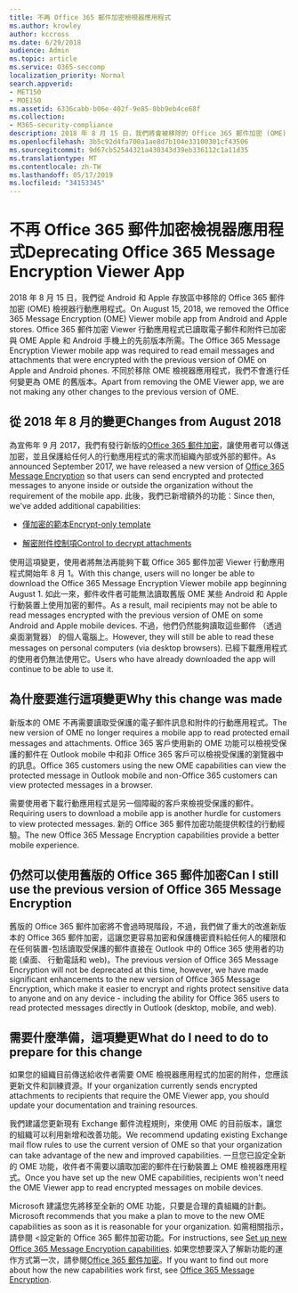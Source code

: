 ```yaml
---
title: 不再 Office 365 郵件加密檢視器應用程式
ms.author: krowley
author: kccross
ms.date: 6/29/2018
audience: Admin
ms.topic: article
ms.service: O365-seccomp
localization_priority: Normal
search.appverid:
- MET150
- MOE150
ms.assetid: 6336cabb-b06e-402f-9e85-8bb9eb4ce68f
ms.collection:
- M365-security-compliance
description: 2018 年 8 月 15 日，我們將會被移除的 Office 365 郵件加密 (OME) 檢視器行動應用程式 Android 和 Apple 存放區。 Office 365 郵件加密 Viewer 行動應用程式已讀取電子郵件和附件已加密與 OME Apple 和 Android 手機上的先前版本所需。 不同於移除 OME 檢視器應用程式，我們不會進行任何變更為 OME 的舊版本。
ms.openlocfilehash: 3b5c92d4fa700a1ae8d7b104e33100301cf43506
ms.sourcegitcommit: 9d67cb52544321a430343d39eb336112c1a11d35
ms.translationtype: MT
ms.contentlocale: zh-TW
ms.lasthandoff: 05/17/2019
ms.locfileid: "34153345"
---
```

# <a name="deprecating-office-365-message-encryption-viewer-app"></a><span data-ttu-id="07586-105">不再 Office 365 郵件加密檢視器應用程式</span><span class="sxs-lookup"><span data-stu-id="07586-105">Deprecating Office 365 Message Encryption Viewer App</span></span>

<span data-ttu-id="07586-106">2018 年 8 月 15 日，我們從 Android 和 Apple 存放區中移除的 Office 365 郵件加密 (OME) 檢視器行動應用程式。</span><span class="sxs-lookup"><span data-stu-id="07586-106">On August 15, 2018, we removed the Office 365 Message Encryption (OME) Viewer mobile app from Android and Apple stores.</span></span> <span data-ttu-id="07586-107">Office 365 郵件加密 Viewer 行動應用程式已讀取電子郵件和附件已加密與 OME Apple 和 Android 手機上的先前版本所需。</span><span class="sxs-lookup"><span data-stu-id="07586-107">The Office 365 Message Encryption Viewer mobile app was required to read email messages and attachments that were encrypted with the previous version of OME on Apple and Android phones.</span></span> <span data-ttu-id="07586-108">不同於移除 OME 檢視器應用程式，我們不會進行任何變更為 OME 的舊版本。</span><span class="sxs-lookup"><span data-stu-id="07586-108">Apart from removing the OME Viewer app, we are not making any other changes to the previous version of OME.</span></span>
  
## <a name="changes-from-august-2018"></a><span data-ttu-id="07586-109">從 2018 年 8 月的變更</span><span class="sxs-lookup"><span data-stu-id="07586-109">Changes from August 2018</span></span>

<span data-ttu-id="07586-110">為宣佈年 9 月 2017，我們有發行新版的[Office 365 郵件加密](https://aka.ms/ome2017)，讓使用者可以傳送加密，並且保護給任何人的行動應用程式的需求而組織內部或外部的郵件。</span><span class="sxs-lookup"><span data-stu-id="07586-110">As announced September 2017, we have released a new version of [Office 365 Message Encryption](https://aka.ms/ome2017) so that users can send encrypted and protected messages to anyone inside or outside the organization without the requirement of the mobile app.</span></span> <span data-ttu-id="07586-111">此後，我們已新增額外的功能：</span><span class="sxs-lookup"><span data-stu-id="07586-111">Since then, we've added additional capabilities:</span></span>
  
- [<span data-ttu-id="07586-112">僅加密的範本</span><span class="sxs-lookup"><span data-stu-id="07586-112">Encrypt-only template</span></span>](https://aka.ms/encryptonly)

- [<span data-ttu-id="07586-113">解密附件控制項</span><span class="sxs-lookup"><span data-stu-id="07586-113">Control to decrypt attachments</span></span>](https://techcommunity.microsoft.com/t5/Security-Privacy-and-Compliance/Admin-control-for-attachments-now-available-in-Office-365/ba-p/204007)
    
<span data-ttu-id="07586-114">使用這項變更，使用者將無法再能夠下載 Office 365 郵件加密 Viewer 行動應用程式開始年 8 月 1。</span><span class="sxs-lookup"><span data-stu-id="07586-114">With this change, users will no longer be able to download the Office 365 Message Encryption Viewer mobile app beginning August 1.</span></span> <span data-ttu-id="07586-115">如此一來，郵件收件者可能無法讀取舊版 OME 某些 Android 和 Apple 行動裝置上使用加密的郵件。</span><span class="sxs-lookup"><span data-stu-id="07586-115">As a result, mail recipients may not be able to read messages encrypted with the previous version of OME on some Android and Apple mobile devices.</span></span> <span data-ttu-id="07586-116">不過，他們仍然能夠讀取這些郵件 （透過桌面瀏覽器） 的個人電腦上。</span><span class="sxs-lookup"><span data-stu-id="07586-116">However, they will still be able to read these messages on personal computers (via desktop browsers).</span></span> <span data-ttu-id="07586-117">已經下載應用程式的使用者仍無法使用它。</span><span class="sxs-lookup"><span data-stu-id="07586-117">Users who have already downloaded the app will continue to be able to use it.</span></span>
  
## <a name="why-this-change-was-made"></a><span data-ttu-id="07586-118">為什麼要進行這項變更</span><span class="sxs-lookup"><span data-stu-id="07586-118">Why this change was made</span></span>

<span data-ttu-id="07586-119">新版本的 OME 不再需要讀取受保護的電子郵件訊息和附件的行動應用程式。</span><span class="sxs-lookup"><span data-stu-id="07586-119">The new version of OME no longer requires a mobile app to read protected email messages and attachments.</span></span> <span data-ttu-id="07586-120">Office 365 客戶使用新的 OME 功能可以檢視受保護的郵件在 Outlook mobile 中和非 Office 365 客戶可以檢視受保護的瀏覽器中的訊息。</span><span class="sxs-lookup"><span data-stu-id="07586-120">Office 365 customers using the new OME capabilities can view the protected message in Outlook mobile and non-Office 365 customers can view protected messages in a browser.</span></span>
  
<span data-ttu-id="07586-121">需要使用者下載行動應用程式是另一個障礙的客戶來檢視受保護的郵件。</span><span class="sxs-lookup"><span data-stu-id="07586-121">Requiring users to download a mobile app is another hurdle for customers to view protected messages.</span></span> <span data-ttu-id="07586-122">新的 Office 365 郵件加密功能提供較佳的行動經驗。</span><span class="sxs-lookup"><span data-stu-id="07586-122">The new Office 365 Message Encryption capabilities provide a better mobile experience.</span></span>
  
## <a name="can-i-still-use-the-previous-version-of-office-365-message-encryption"></a><span data-ttu-id="07586-123">仍然可以使用舊版的 Office 365 郵件加密</span><span class="sxs-lookup"><span data-stu-id="07586-123">Can I still use the previous version of Office 365 Message Encryption</span></span>

<span data-ttu-id="07586-124">舊版的 Office 365 郵件加密將不會過時現階段，不過，我們做了重大的改進新版本的 Office 365 郵件加密，這讓您更容易加密和保護機密資料給任何人的權限和在任何裝置-包括讀取受保護的郵件直接在 Outlook 中的 Office 365 使用者的功能 (桌面、 行動電話和 web)。</span><span class="sxs-lookup"><span data-stu-id="07586-124">The previous version of Office 365 Message Encryption will not be deprecated at this time, however, we have made significant enhancements to the new version of Office 365 Message Encryption, which make it easier to encrypt and rights protect sensitive data to anyone and on any device - including the ability for Office 365 users to read protected messages directly in Outlook (desktop, mobile, and web).</span></span> 
  
## <a name="what-do-i-need-to-do-to-prepare-for-this-change"></a><span data-ttu-id="07586-125">需要什麼準備，這項變更</span><span class="sxs-lookup"><span data-stu-id="07586-125">What do I need to do to prepare for this change</span></span>

<span data-ttu-id="07586-126">如果您的組織目前傳送給收件者需要 OME 檢視器應用程式的加密的附件，您應該更新文件和訓練資源。</span><span class="sxs-lookup"><span data-stu-id="07586-126">If your organization currently sends encrypted attachments to recipients that require the OME Viewer app, you should update your documentation and training resources.</span></span>
  
<span data-ttu-id="07586-127">我們建議您更新現有 Exchange 郵件流程規則，來使用 OME 的目前版本，讓您的組織可以利用新增和改善功能。</span><span class="sxs-lookup"><span data-stu-id="07586-127">We recommend updating existing Exchange mail flow rules to use the current version of OME so that your organization can take advantage of the new and improved capabilities.</span></span> <span data-ttu-id="07586-128">一旦您已設定全新的 OME 功能，收件者不需要以讀取加密的郵件在行動裝置上 OME 檢視器應用程式。</span><span class="sxs-lookup"><span data-stu-id="07586-128">Once you have set up the new OME capabilities, recipients won't need the OME Viewer app to read encrypted messages on mobile devices.</span></span>
  
<span data-ttu-id="07586-129">Microsoft 建議您先將移至全新的 OME 功能，只要是合理的貴組織的計劃。</span><span class="sxs-lookup"><span data-stu-id="07586-129">Microsoft recommends that you make a plan to move to the new OME capabilities as soon as it is reasonable for your organization.</span></span> <span data-ttu-id="07586-130">如需相關指示，請參閱 <<c0>設定新的 Office 365 郵件加密功能。</span><span class="sxs-lookup"><span data-stu-id="07586-130">For instructions, see [Set up new Office 365 Message Encryption capabilities](set-up-new-message-encryption-capabilities.md).</span></span> <span data-ttu-id="07586-131">如果您想要深入了解新功能的運作方式第一次，請參閱[Office 365 郵件加密](ome.md)。</span><span class="sxs-lookup"><span data-stu-id="07586-131">If you want to find out more about how the new capabilities work first, see [Office 365 Message Encryption](ome.md).</span></span>
  


